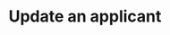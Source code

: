 ---
title: Update an applicant
excerpt: Update data of a created applicant
api:
  file: api.json
  operationId: update-an-applicant
hidden: false
---
